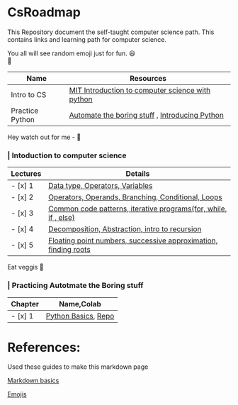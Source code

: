 # CsRoadmap
This Repository document the self-taught computer science path. This contains links and learning path for computer science.

You all will see random emoji just for fun.
:smiley:	
:rocket:


Name | Resources
---- | ------- 
Intro to CS  | [MIT Introduction to computer science with python](https://ocw.mit.edu/courses/electrical-engineering-and-computer-science/6-00-introduction-to-computer-science-and-programming-fall-2008/index.htm)
Practice Python   | [Automate the boring stuff](https://automatetheboringstuff.com/) , [Introducing Python](https://www.amazon.com/dp/1449359361/ref=cm_sw_em_r_mt_dp_U_IOmzEb8AYH4DC)

Hey watch out for me - :dog:
### **| Intoduction to computer science** 

Lectures  | Details 
---- | ------- 
- [x] 1 | [Data type, Operators, Variables](https://ocw.mit.edu/courses/electrical-engineering-and-computer-science/6-00-introduction-to-computer-science-and-programming-fall-2008/video-lectures/lecture-1) 
- [x] 2   | [Operators, Operands, Branching, Conditional, Loops](https://ocw.mit.edu/courses/electrical-engineering-and-computer-science/6-00-introduction-to-computer-science-and-programming-fall-2008/video-lectures/lecture-2/) 
- [x] 3   | [Common code patterns, iterative programs(for, while, if , else)](https://ocw.mit.edu/courses/electrical-engineering-and-computer-science/6-00-introduction-to-computer-science-and-programming-fall-2008/video-lectures/lecture-3/)
- [x] 4   | [Decomposition, Abstraction, intro to recursion](https://ocw.mit.edu/courses/electrical-engineering-and-computer-science/6-00-introduction-to-computer-science-and-programming-fall-2008/video-lectures/lecture-4/)
- [x] 5   | [Floating point numbers, successive approximation, finding roots](https://ocw.mit.edu/courses/electrical-engineering-and-computer-science/6-00-introduction-to-computer-science-and-programming-fall-2008/video-lectures/lecture-5/)

Eat veggis :potato:


### **| Practicing Autotmate the Boring stuff** 

Chapter  | Name,Colab 
---- | ------- 
- [x] 1   | [Python Basics](https://automatetheboringstuff.com/2e/chapter1/), [Repo](https://github.com/iamdeepakram/py_practice/blob/master/atsb_chap_1.ipynb)




# References:

Used these guides to make this markdown page

[Markdown basics](https://guides.github.com/features/mastering-markdown/)

[Emojis](https://github.com/ikatyang/emoji-cheat-sheet/blob/master/README.md#github-custom-emoji)